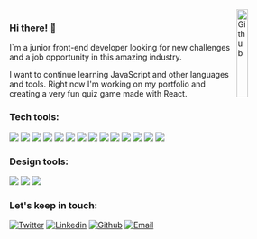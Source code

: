
<img width="20%" align="right" alt="Github" src="https://user-images.githubusercontent.com/86983592/139863695-82ecfdd3-6186-440c-9f23-c7a48a7278c1.gif" />

### Hi there! 👋
I`m a junior front-end developer looking for new challenges and a job opportunity in this amazing industry.

I want to continue learning JavaScript and other languages and tools. Right now I'm working on my portfolio and creating a very fun quiz game made with React.


### Tech tools:
<img src = "https://img.shields.io/badge/HTML5-E34F26?style=for-the-badge&logo=html5&logoColor=white"> <img src = "https://img.shields.io/badge/CSS3-1572B6?style=for-the-badge&logo=css3&logoColor=white">
<img src="https://img.shields.io/badge/Bootstrap-563D7C?style=for-the-badge&logo=bootstrap&logoColor=white">
<img src="https://img.shields.io/badge/JavaScript-F7DF1E?style=for-the-badge&logo=javascript&logoColor=black">
<img src="https://img.shields.io/badge/Sass-CC6699?style=for-the-badge&logo=sass&logoColor=white">
<img src="https://img.shields.io/badge/React-20232A?style=for-the-badge&logo=react&logoColor=61DAFB">
<img src="https://img.shields.io/badge/SQLite-07405E?style=for-the-badge&logo=sqlite&logoColor=white">
<img src="https://img.shields.io/badge/Express.js-404D59?style=for-the-badge">
<img src="https://img.shields.io/badge/Node.js-43853D?style=for-the-badge&logo=node.js&logoColor=white">
<img src="https://img.shields.io/badge/-Git-F1502F?style=for-the-badge&logo=git&logoColor=FFFFFF">
<img src="https://img.shields.io/badge/-Github-000000?style=for-the-badge&logo=github&logoColor=FFFFFF">
<img src="https://img.shields.io/badge/-VS%20Code-007ACC?style=for-the-badge&logo=visual%20studio%20code&logoColor=white">
<img src="https://img.shields.io/badge/Heroku-430098?style=for-the-badge&logo=heroku&logoColor=white">
<img src="https://img.shields.io/badge/GitHub-100000?style=for-the-badge&logo=github&logoColor=white">


### Design tools:
<img src="https://aleen42.github.io/badges/src/photoshop.svg"> <img src="https://aleen42.github.io/badges/src/illustrator.svg">
<img src="https://aleen42.github.io/badges/src/premiere.svg">


### Let's keep in touch:
 
 [![Twitter](https://img.shields.io/badge/-Twitter-1ca0f1?style=flat&labelColor=1ca0f1&logo=twitter&logoColor=white&link=https://twitter.com/_anamontegrifo)](https://twitter.com/_anamontegrifo)
[![Linkedin](https://img.shields.io/badge/-LinkedIn-blue?style=flat&logo=Linkedin&logoColor=white&link=https://www.linkedin.com/in/anamontegrifo/)](https://www.linkedin.com/in/anamontegrifo/)
[![Github](https://img.shields.io/badge/-Github-000000?style=flat&logo=github&logoColor=FFFFFF&link=https://github.com/anamontegrifo)](https://github.com/anamontegrifo)
[![Email](https://img.shields.io/badge/-Email-c14438?style=flat&logo=Gmail&logoColor=white&link=mailto:amontegrifo@gmail.com)](mailto:amontegrifo@gmail.com)



